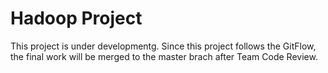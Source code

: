 # Hadoop Project
This project is under developmentg. Since this project follows the GitFlow, the final work will be merged to the master brach after Team Code Review.
